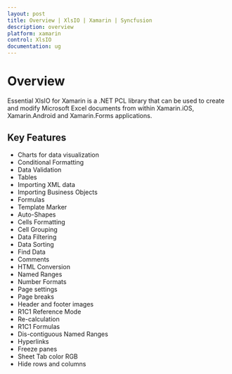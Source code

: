 ```yaml
---
layout: post
title: Overview | XlsIO | Xamarin | Syncfusion
description: overview
platform: xamarin
control: XlsIO
documentation: ug
---
```


# Overview

Essential XlsIO for Xamarin is a .NET PCL library that can be used to create and modify Microsoft Excel documents from within Xamarin.iOS, Xamarin.Android and Xamarin.Forms applications. 

## Key Features

* Charts for data visualization
* Conditional Formatting
* Data Validation
* Tables
* Importing XML data
* Importing Business Objects
* Formulas
* Template Marker
* Auto-Shapes
* Cells Formatting
* Cell Grouping
* Data Filtering
* Data Sorting
* Find Data
* Comments
* HTML Conversion
* Named Ranges
* Number Formats
* Page settings
* Page breaks
* Header and footer images
* R1C1 Reference Mode
* Re-calculation
* R1C1 Formulas
* Dis-contiguous Named Ranges
* Hyperlinks
* Freeze panes
* Sheet Tab color RGB
* Hide rows and columns
